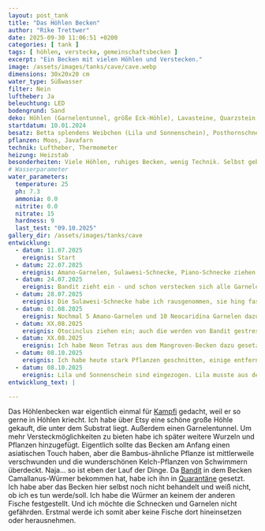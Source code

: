 ```yaml
---
layout: post_tank
title: "Das Höhlen Becken"
author: "Rike Trettwer"
date: 2025-09-30 11:06:51 +0200
categories: [ tank ]
tags: [ höhlen, verstecke, gemeinschaftsbecken ]
excerpt: "Ein Becken mit vielen Höhlen und Verstecken."
image: /assets/images/tanks/cave/cave.webp
dimensions: 30x20x20 cm
water_type: Süßwasser
filter: Nein
luftheber: Ja
beleuchtung: LED
bodengrund: Sand
deko: Höhlen (Garnelentunnel, größe Eck-Höhle), Lavasteine, Quarzstein aus der Ostsee, Manzanita-Wurzeln
startdatum: 10.01.2024
besatz: Betta splendens Weibchen (Lila und Sonnenschein), Posthornschnecken, Blasenschnecken, Piano-Schnecke (männlich), eine Rennschnecke, 8 Neon Tetras, x Amano Garnelen, x Neocaridina Garnelen, 4 Otocinclus
pflanzen: Moos, Javafarn
technik: Luftheber, Thermometer
heizung: Heizstab
besonderheiten: Viele Höhlen, ruhiges Becken, wenig Technik. Selbst gebautes Regal aus Möbeltransport-Brett mit Rollen, Bierkästen und einem stabilen Holzbrett!
# Wasserparameter
water_parameters:
  temperature: 25
  ph: 7.3
  ammonia: 0.0
  nitrite: 0.0
  nitrate: 15
  hardness: 9
  last_test: "09.10.2025"
gallery_dir: /assets/images/tanks/cave
entwicklung:
  - datum: 11.07.2025
    ereignis: Start
  - datum: 22.07.2025
    ereignis: Amano-Garnelen, Sulawesi-Schnecke, Piano-Schnecke ziehen ein
  - datum: 24.07.2025
    ereignis: Bandit zieht ein - und schon verstecken sich alle Garnelen
  - datum: 28.07.2025
    ereignis: Die Sulawesi-Schnecke habe ich rausgenommen, sie hing fast im Garnelentunnel fest. Lieber keine Höhlen für diese Schnecke. Dafür ein paar Neocaridina Garnelen dazu.
  - datum: 01.08.2025
    ereignis: Nochmal 5 Amano-Garnelen und 10 Neocaridina Garnelen dazu - irgendwie sieht man sie nie. Es scheint, als ob sich alle unter der einzigen Wurzel verstecken... Bandit macht ihnen Angst. Er jagt alles, was sich bewegt.
  - datum: XX.08.2025
    ereignis: Otocinclus ziehen ein; auch die werden von Bandit gestresst
  - datum: XX.08.2025
    ereignis: Ich habe Neon Tetras aus dem Mangroven-Becken dazu gesetzt. Und endlich scheint Bandit zur Ruhe zu kommen und akzeptiert seine Mitbewohner (Reizüberflutung?). Alle! Die Garnelen kommen wieder raus.
  - datum: 08.10.2025
    ereignis: Ich habe heute stark Pflanzen geschnitten, einige entfernt und ein paar umgepflanzt. Hier war viel zu wenig Licht! Außerdem die Wurzel, die als Versteck vor Bandit gedacht waren, anders platziert. Bandit ist in Quarantäne wegen Camallanus.
  - datum: 08.10.2025
    ereignis: Lila und Sonnenschein sind eingezogen. Lila musste aus dem Baby-Becken raus (hat die Babys gejagt), Sonnenschein aus dem Mangroven-Becken (hat Bandits Flossen gefleddert). Die beiden Damen scheinen sich zu arrangieren.
entwicklung_text: |

---
```













Das Höhlenbecken war eigentlich einmal für [Kampfi](/fish/2025/09/30/fish_kampfi) gedacht, weil er so gerne in Höhlen kriecht. Ich habe über Etsy eine
schöne große Höhle gekauft, die unter dem Substrat liegt. Außerdem einen Garnelentunnel. Um mehr Versteckmöglichkeiten zu
bieten habe ich später weitere Wurzeln und Pflanzen hinzugefügt. Eigentlich sollte das Becken am Anfang einen
asiatischen Touch haben, aber die Bambus-ähnliche Pflanze ist mittlerweile verschwunden und die wunderschönen
Kelch-Pflanzen von Schwimmern überdeckt. Naja... so ist eben der Lauf der Dinge. Da [Bandit](/fish/2025/09/29/fish_bandit) in dem Becken
Camallanus-Würmer bekommen hat, habe ich ihn in [Quarantäne](/tank/2025/09/30/tank_quarantaene) gesetzt. Ich habe aber das Becken hier selbst noch nicht
behandelt und weiß nicht, ob ich es tun werde/soll. Ich habe die Würmer an keinem der anderen Fische festgestellt. Und
ich möchte die Schnecken und Garnelen nicht gefährden. Erstmal werde ich somit aber keine Fische dort hineinsetzen oder
herausnehmen.
